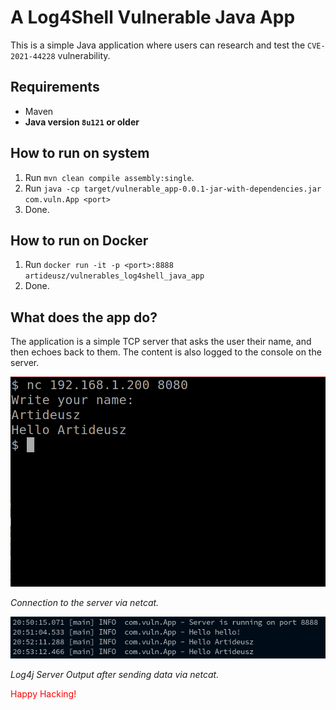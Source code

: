 # A Log4Shell Vulnerable Java App

This is a simple Java application where users can research and test the `CVE-2021-44228` vulnerability.

## Requirements
- Maven
- **Java version `8u121` or older**

## How to run on **system**
1. Run `mvn clean compile assembly:single`.
2. Run `java -cp target/vulnerable_app-0.0.1-jar-with-dependencies.jar com.vuln.App <port>`
3. Done.

## How to run on **Docker**
1. Run `docker run -it -p <port>:8888 artideusz/vulnerables_log4shell_java_app`
2. Done.

## What does the app do?
The application is a simple TCP server that asks the user their name, and then echoes back to them. The content is also logged to the console on the server.

![Java Vulnerable Client](./assets/images/java_client_vulnerable.png)

*Connection to the server via netcat.*

![Log4j2 Server Output](./assets/images/java_server_vulnerable.png)

*Log4j Server Output after sending data via netcat.*

<p style="color: red">Happy Hacking!</p>